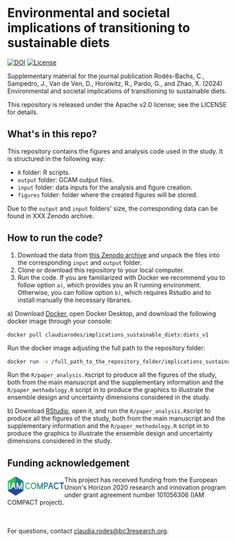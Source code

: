 # Environmental and societal implications of transitioning to sustainable diets

[![DOI](https://zenodo.org/badge/DOI/10.5281/zenodo.13993989.svg)](https://doi.org/10.5281/zenodo.13993989)
[![License](https://img.shields.io/badge/License-Apache_2.0-blue.svg)](https://opensource.org/licenses/Apache-2.0)

Supplementary material for the journal publication Rodés-Bachs, C., Sampedro, J., Van de Ven, D., Horowitz, R., Pardo, G., and Zhao, X. (2024) Environmental and societal implications of transitioning to sustainable diets.

This repository is released under the Apache v2.0 license; see the LICENSE for details.


## What's in this repo?

This repository contains the figures and analysis code used in the study. It is structured in the following way:

- `R` folder: R scripts.
- `output` folder: GCAM output files.
- `input` folder: data inputs for the analysis and figure creation.
- `figures` folder: folder where the created figures will be stored.

Due to the `output` and `input` folders' size, the corresponding data can be found in XXX Zenodo archive.

## How to run the code?

1. Download the data from [this Zenodo archive](https://doi.org/10.5281/zenodo.13993989) and unpack the files into the corresponding `input` and `output` folder.
2. Clone or download this repository to your local computer.
3. Run the code. If you are familiarized with Docker we recommend you to follow option `a)`, which provides you an R running environment. Otherwise, you can follow option `b)`, which requires Rstudio and to install manually the necessary libraries.

a) Download [Docker](https://docs.docker.com/get-docker/), open Docker Desktop, and download the following docker image through your console:
```base
docker pull claudiarodes/implications_sustainable_diets:diets_v1
```
Run the docker image adjusting the full path to the repository folder:
```bash
docker run -v /full_path_to_the_repository_folder/implications_sustainable_diets:/app -it implications_sustainable_diets 
```
Run the `R/paper_analysis.R`script to produce all the figures of the study, both from the main manuscript and the supplementary information and the `R/paper_methodology.R` script in to produce the graphics to illustrate the  ensemble design and uncertainty dimensions considered in the study.

b) Download [RStudio](https://posit.co/products/open-source/rstudio/), open it, and run the `R/paper_analysis.R`script to produce all the figures of the study, both from the main manuscript and the supplementary information and the `R/paper_methodology.R` script in to produce the graphics to illustrate the  ensemble design and uncertainty dimensions considered in the study.


## Funding acknowledgement

<img src="./logo.png" alt="IAM COMPACT logos" width="130" height="45" align="left"/>
This project has received funding from the European Union's Horizon 2020 research and innovation program under grant agreement number 101056306 (IAM COMPACT project).



<br /><br />
For questions, contact claudia.rodes@bc3research.org.
